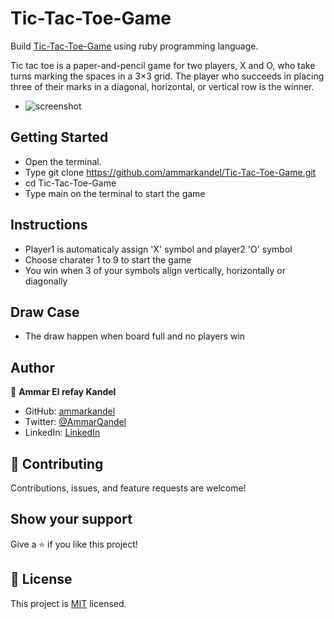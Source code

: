 # Tic-Tac-Toe-Game

Build [Tic-Tac-Toe-Game](https://en.wikipedia.org/wiki/Tic-tac-toe) using ruby programming language.

Tic tac toe is a paper-and-pencil game for two players, X and O, who take turns marking the spaces in a 3×3 grid. The player who succeeds in placing three of their marks in a diagonal, horizontal, or vertical row is the winner.

- ![screenshot](https://i.ibb.co/MgVNdCs/terminal.png)

## Getting Started

- Open the terminal.
- Type git clone https://github.com/ammarkandel/Tic-Tac-Toe-Game.git
- cd Tic-Tac-Toe-Game
- Type main on the terminal to start the game

## Instructions

- Player1 is automaticaly assign 'X' symbol and player2 'O' symbol
- Choose charater 1 to 9 to start the game
- You win when 3 of your symbols align vertically, horizontally or diagonally

## Draw Case

- The draw happen when board full and no players win

## Author

👤 **Ammar El refay Kandel**

- GitHub: [ammarkandel](https://github.com/ammarkandel)
- Twitter: [@AmmarQandel](https://twitter.com/AmmarQandel)
- LinkedIn: [LinkedIn](https://www.linkedin.com/in/ammar-kandel-7b4100193/)

## 🤝 Contributing

Contributions, issues, and feature requests are welcome!

## Show your support

Give a ⭐️ if you like this project!

## 📝 License

This project is [MIT](LICENSE) licensed.
